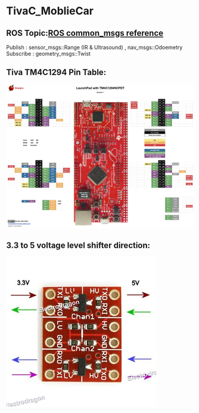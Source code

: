 # TivaC_MoblieCar

## ROS Topic:[ROS common_msgs reference](http://wiki.ros.org/common_msgs)
Publish : sensor_msgs::Range (IR & Ultrasound) , nav_msgs::Odoemetry  
Subscribe : geometry_msgs::Twist  
                     
## Tiva TM4C1294 Pin Table: 
![image](https://github.com/glitter2626/TivaC_MoblieCar/blob/master/23633173_1720082644676737_2065439414_o.jpg)

## 3.3 to 5 voltage level shifter direction:
![image](https://github.com/glitter2626/TivaC_MoblieCar/blob/master/3.3V-5V-Logic-Level-Converter-5.jpg)
